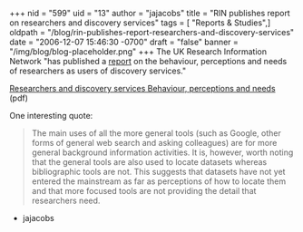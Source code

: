 +++
nid = "599"
uid = "13"
author = "jajacobs"
title = "RIN publishes report on researchers and discovery services"
tags = [ "Reports & Studies",]
oldpath = "/blog/rin-publishes-report-researchers-and-discovery-services"
date = "2006-12-07 15:46:30 -0700"
draft = "false"
banner = "/img/blog/blog-placeholder.png"
+++
The UK Research Information Network "has published a
[report](http://www.rin.ac.uk/researchers-discovery-services) on the
behaviour, perceptions and needs of researchers as users of discovery
services."

[Researchers and discovery services Behaviour, perceptions and
needs](http://www.rin.ac.uk/files/Report%20-%20final.pdf) (pdf)

One interesting quote:

> The main uses of all the more general tools (such as Google, other
> forms of general web search and asking colleagues) are for more
> general background information activities. It is, however, worth
> noting that the general tools are also used to locate datasets whereas
> bibliographic tools are not. This suggests that datasets have not yet
> entered the mainstream as far as perceptions of how to locate them and
> that more focused tools are not providing the detail that researchers
> need.

- jajacobs

